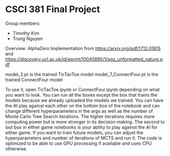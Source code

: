 # CSCI 381 Final Project

Group members:
- Timothy Kim
- Trung Nguyen


Overview:
AlphaZero Implementation from https://arxiv.org/pdf/1712.01815 and https://discovery.ucl.ac.uk/id/eprint/10045895/1/agz_unformatted_nature.pdf

model_2.pt is the trained TicTacToe model model_7_ConnectFour.pt is the trained ConnectFour model

To use it, open TicTacToe.ipynb or ConnectFour.ipynb depending on what you want to look.
You can run all the boxes except the box that trains the models because we already uploaded the models we trained. You can have the AI play against each other on the bottom box of the notebook and can change different hyperparameters in the args as well as the number of Monte Carlo Tree Search iterations. The higher iterations requires more computing power but is more stronger in its decision making. The second to last box in either game notebooks is your ability to play against the AI for either game. If you want to train future models, you can adjust the hyperparameters and number of iterations of MCTS and run it. The code is optimized to be able to use GPU processing if available and uses CPU otherwise.
